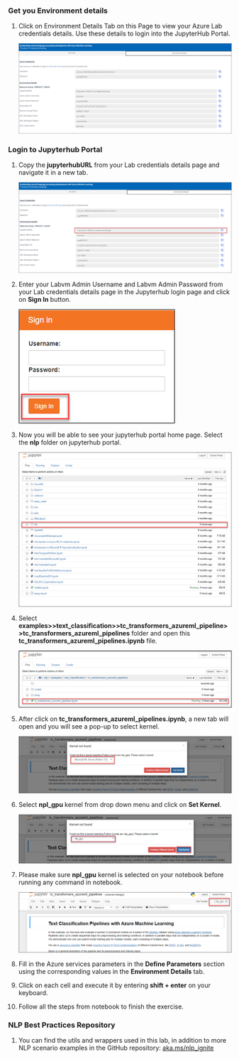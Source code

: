 ### Get you Environment details

1. Click on Environment Details Tab on this Page to view your Azure Lab credentials details. Use these details to login into the JupyterHub Portal.

     ![](images/username.png)
      
      
### Login to Jupyterhub Portal
1. Copy the **jupyterhubURL** from your Lab credentials details page and navigate it in a new tab.

      ![](images/jupyterurl.png)
      
1. Enter your Labvm Admin Username and Labvm Admin Password from your Lab credentials details page in the Jupyterhub login page and click on **Sign In** button.

     ![](images/sign1.png)
     
1. Now you will be able to see your jupyterhub portal home page. Select the **nlp** folder on jupyterhub portal.

     ![](images/nlp.png)
     
1. Select **examples>>text_classification>>tc_transformers_azureml_pipeline>>tc_transformers_azureml_pipelines** folder and open this
**tc_transformers_azureml_pipelines.ipynb** file.

     ![](images/pipeline.png)
     
1. After click on **tc_transformers_azureml_pipelines.ipynb**, a new tab will open and you will see a pop-up to select kernel.
   
   ![](images/popup.png)
     
1. Select **npl_gpu** kernel from drop down menu and click on **Set Kernel**.

    ![](images/nplgpu.png)
     
1. Please make sure **npl_gpu** kernel is selected on your notebook before running any command in notebook.

    ![](images/nplselect.png)   
     
1.  Fill in the Azure services parameters in the **Define Parameters** section using the corresponding values in the **Environment Details** tab.
1. Click on each cell and execute it by entering **shift + enter** on your keyboard.

1. Follow all the steps from notebook to finish the exercise.

### NLP Best Practices Repository

1. You can find the utils and wrappers used in this lab, in addition to more NLP scenario examples in the GitHub repository: [aka.ms/nlp_ignite](aka.ms/nlp_ignite)
